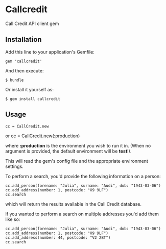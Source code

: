 # Callcredit

Call Credit API client gem

## Installation

Add this line to your application's Gemfile:

    gem 'callcredit'

And then execute:

    $ bundle

Or install it yourself as:

    $ gem install callcredit

## Usage

    cc = CallCredit.new

or
    cc = CallCredit.new(:production)

where **:production** is the environment you wish to run it in. (When
no argument is provided, the default environment will be **test**!).

This will read the gem's config file and the appropriate environment
settings.

To perform a search, you'd provide the following information on a
person:

    cc.add_person(forename: "Julia", surname: "Audi", dob: "1943-03-06")
    cc.add_address(number: 1, postcode: "X9 9LF")
    cc.search

which will return the results available in the Call Credit database.

If you wanted to perform a search on multiple addresses you'd add them
like so:

    cc.add_person(forename: "Julia", surname: "Audi", dob: "1943-03-06")
    cc.add_address(number: 1, postcode: "X9 9LF")
    cc.add_address(number: 44, postcode: "V2 2BT")
    cc.search
